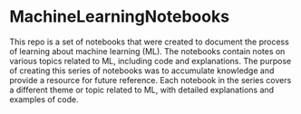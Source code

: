 # MachineLearningNotebooks
This repo is a set of notebooks that were created to document the process of learning about machine learning (ML). The notebooks contain notes on various topics related to ML, including code and explanations. The purpose of creating this series of notebooks was to accumulate knowledge and provide a resource for future reference. Each notebook in the series covers a different theme or topic related to ML, with detailed explanations and examples of code.
